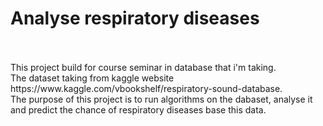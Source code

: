 # Analyse respiratory diseases
</br>
</br>
This project build for course seminar in database that i'm taking.
</br>
The dataset taking from kaggle website https://www.kaggle.com/vbookshelf/respiratory-sound-database.
</br>
The purpose of this project is to run algorithms on the dabaset, analyse it and predict the chance of respiratory diseases base this data.
